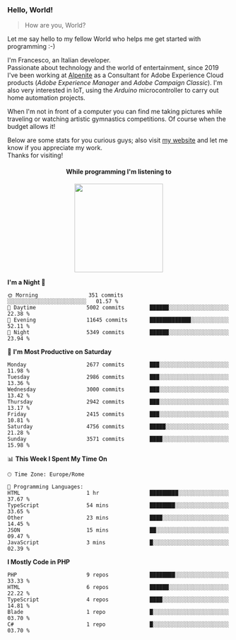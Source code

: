 ### Hello, World!

> How are you, World?

Let me say hello to my fellow World who helps me get started with programming :-)

I'm Francesco, an Italian developer.  
Passionate about technology and the world of entertainment, since 2019 I've been working at [Alpenite](https://www.alpenite.com) as a Consultant for Adobe Experience Cloud products (*Adobe Experience Manager* and *Adobe Campaign Classic*). I'm also very interested in IoT, using the *Arduino* microcontroller to carry out home automation projects.

When I'm not in front of a computer you can find me taking pictures while traveling or watching artistic gymnastics competitions. Of course when the budget allows it!

Below are some stats for you curious guys; also visit [my website](https://www.francescorega.eu) and let me know if you appreciate my work.  
Thanks for visiting!

<div align="center">
  <h4>While programming I'm listening to</h4>
  <a href="https://apps.francescorega.eu/now-playing/11147232609" target="_blank"><img src="https://apps.francescorega.eu/now-playing/11147232609" width="200"></a>
</div>

<!--START_SECTION:waka-->
**I'm a Night 🦉** 

```text
🌞 Morning                351 commits         ░░░░░░░░░░░░░░░░░░░░░░░░░   01.57 % 
🌆 Daytime                5002 commits        ██████░░░░░░░░░░░░░░░░░░░   22.38 % 
🌃 Evening                11645 commits       █████████████░░░░░░░░░░░░   52.11 % 
🌙 Night                  5349 commits        ██████░░░░░░░░░░░░░░░░░░░   23.94 % 
```
📅 **I'm Most Productive on Saturday** 

```text
Monday                   2677 commits        ███░░░░░░░░░░░░░░░░░░░░░░   11.98 % 
Tuesday                  2986 commits        ███░░░░░░░░░░░░░░░░░░░░░░   13.36 % 
Wednesday                3000 commits        ███░░░░░░░░░░░░░░░░░░░░░░   13.42 % 
Thursday                 2942 commits        ███░░░░░░░░░░░░░░░░░░░░░░   13.17 % 
Friday                   2415 commits        ███░░░░░░░░░░░░░░░░░░░░░░   10.81 % 
Saturday                 4756 commits        █████░░░░░░░░░░░░░░░░░░░░   21.28 % 
Sunday                   3571 commits        ████░░░░░░░░░░░░░░░░░░░░░   15.98 % 
```


📊 **This Week I Spent My Time On** 

```text
🕑︎ Time Zone: Europe/Rome

💬 Programming Languages: 
HTML                     1 hr                █████████░░░░░░░░░░░░░░░░   37.67 % 
TypeScript               54 mins             ████████░░░░░░░░░░░░░░░░░   33.65 % 
Other                    23 mins             ████░░░░░░░░░░░░░░░░░░░░░   14.45 % 
JSON                     15 mins             ██░░░░░░░░░░░░░░░░░░░░░░░   09.47 % 
JavaScript               3 mins              █░░░░░░░░░░░░░░░░░░░░░░░░   02.39 % 
```

**I Mostly Code in PHP** 

```text
PHP                      9 repos             ████████░░░░░░░░░░░░░░░░░   33.33 % 
HTML                     6 repos             ██████░░░░░░░░░░░░░░░░░░░   22.22 % 
TypeScript               4 repos             ████░░░░░░░░░░░░░░░░░░░░░   14.81 % 
Blade                    1 repo              █░░░░░░░░░░░░░░░░░░░░░░░░   03.70 % 
C#                       1 repo              █░░░░░░░░░░░░░░░░░░░░░░░░   03.70 % 
```




<!--END_SECTION:waka-->
